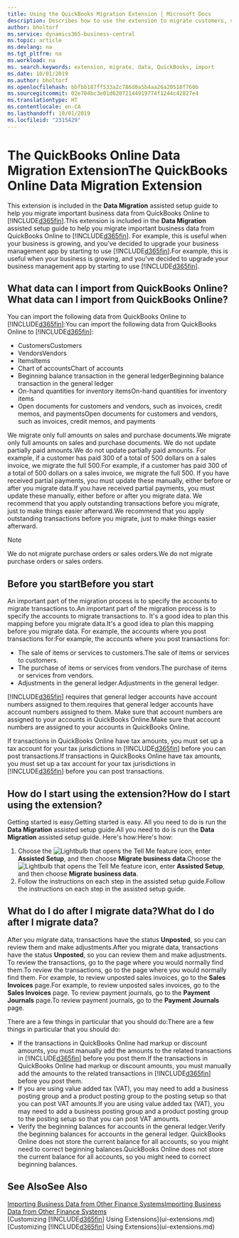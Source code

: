 ```yaml
---
title: Using the QuickBooks Migration Extension | Microsoft Docs
description: Describes how to use the extension to migrate customers, vendors, items, and accounts from QuickBooks Online to Business Central.
author: bholtorf
ms.service: dynamics365-business-central
ms.topic: article
ms.devlang: na
ms.tgt_pltfrm: na
ms.workload: na
ms. search.keywords: extension, migrate, data, QuickBooks, import
ms.date: 10/01/2019
ms.author: bholtorf
ms.openlocfilehash: bbfbb187ff533a2c786d0a5b4aa26a20518f760b
ms.sourcegitcommit: 02e704bc3e01d62072144919774f1244c42827e4
ms.translationtype: HT
ms.contentlocale: en-CA
ms.lasthandoff: 10/01/2019
ms.locfileid: "2315429"
---
```

# <a name="the-quickbooks-online-data-migration-extension"></a><span data-ttu-id="d415f-103">The QuickBooks Online Data Migration Extension</span><span class="sxs-lookup"><span data-stu-id="d415f-103">The QuickBooks Online Data Migration Extension</span></span>
<span data-ttu-id="d415f-104">This extension is included in the **Data Migration** assisted setup guide to help you migrate important business data from QuickBooks Online to [!INCLUDE[d365fin](includes/d365fin_md.md)].</span><span class="sxs-lookup"><span data-stu-id="d415f-104">This extension is included in the **Data Migration** assisted setup guide to help you migrate important business data from QuickBooks Online to [!INCLUDE[d365fin](includes/d365fin_md.md)].</span></span> <span data-ttu-id="d415f-105">For example, this is useful when your business is growing, and you've decided to upgrade your business management app by starting to use [!INCLUDE[d365fin](includes/d365fin_md.md)].</span><span class="sxs-lookup"><span data-stu-id="d415f-105">For example, this is useful when your business is growing, and you've decided to upgrade your business management app by starting to use [!INCLUDE[d365fin](includes/d365fin_md.md)].</span></span>

## <a name="what-data-can-i-import-from-quickbooks-online"></a><span data-ttu-id="d415f-106">What data can I import from QuickBooks Online?</span><span class="sxs-lookup"><span data-stu-id="d415f-106">What data can I import from QuickBooks Online?</span></span>
<span data-ttu-id="d415f-107">You can import the following data from QuickBooks Online to [!INCLUDE[d365fin](includes/d365fin_md.md)]:</span><span class="sxs-lookup"><span data-stu-id="d415f-107">You can import the following data from QuickBooks Online to [!INCLUDE[d365fin](includes/d365fin_md.md)]:</span></span>  

* <span data-ttu-id="d415f-108">Customers</span><span class="sxs-lookup"><span data-stu-id="d415f-108">Customers</span></span>
* <span data-ttu-id="d415f-109">Vendors</span><span class="sxs-lookup"><span data-stu-id="d415f-109">Vendors</span></span>
* <span data-ttu-id="d415f-110">Items</span><span class="sxs-lookup"><span data-stu-id="d415f-110">Items</span></span>
* <span data-ttu-id="d415f-111">Chart of accounts</span><span class="sxs-lookup"><span data-stu-id="d415f-111">Chart of accounts</span></span>
* <span data-ttu-id="d415f-112">Beginning balance transaction in the general ledger</span><span class="sxs-lookup"><span data-stu-id="d415f-112">Beginning balance transaction in the general ledger</span></span>
* <span data-ttu-id="d415f-113">On-hand quantities for inventory items</span><span class="sxs-lookup"><span data-stu-id="d415f-113">On-hand quantities for inventory items</span></span>
* <span data-ttu-id="d415f-114">Open documents for customers and vendors, such as invoices, credit memos, and payments</span><span class="sxs-lookup"><span data-stu-id="d415f-114">Open documents for customers and vendors, such as invoices, credit memos, and payments</span></span>

<span data-ttu-id="d415f-115">We migrate only full amounts on sales and purchase documents.</span><span class="sxs-lookup"><span data-stu-id="d415f-115">We migrate only full amounts on sales and purchase documents.</span></span> <span data-ttu-id="d415f-116">We do not update partially paid amounts.</span><span class="sxs-lookup"><span data-stu-id="d415f-116">We do not update partially paid amounts.</span></span> <span data-ttu-id="d415f-117">For example, if a customer has paid 300 of a total of 500 dollars on a sales invoice, we migrate the full 500.</span><span class="sxs-lookup"><span data-stu-id="d415f-117">For example, if a customer has paid 300 of a total of 500 dollars on a sales invoice, we migrate the full 500.</span></span> <span data-ttu-id="d415f-118">If you have received partial payments, you must update these manually, either before or after you migrate data.</span><span class="sxs-lookup"><span data-stu-id="d415f-118">If you have received partial payments, you must update these manually, either before or after you migrate data.</span></span> <span data-ttu-id="d415f-119">We recommend that you apply outstanding transactions before you migrate, just to make things easier afterward.</span><span class="sxs-lookup"><span data-stu-id="d415f-119">We recommend that you apply outstanding transactions before you migrate, just to make things easier afterward.</span></span>

> [!NOTE]  
>   <span data-ttu-id="d415f-120">We do not migrate purchase orders or sales orders.</span><span class="sxs-lookup"><span data-stu-id="d415f-120">We do not migrate purchase orders or sales orders.</span></span>

## <a name="before-you-start"></a><span data-ttu-id="d415f-121">Before you start</span><span class="sxs-lookup"><span data-stu-id="d415f-121">Before you start</span></span>
<span data-ttu-id="d415f-122">An important part of the migration process is to specify the accounts to migrate transactions to.</span><span class="sxs-lookup"><span data-stu-id="d415f-122">An important part of the migration process is to specify the accounts to migrate transactions to.</span></span> <span data-ttu-id="d415f-123">It's a good idea to plan this mapping before you migrate data.</span><span class="sxs-lookup"><span data-stu-id="d415f-123">It's a good idea to plan this mapping before you migrate data.</span></span> <span data-ttu-id="d415f-124">For example, the accounts where you post transactions for:</span><span class="sxs-lookup"><span data-stu-id="d415f-124">For example, the accounts where you post transactions for:</span></span>  

* <span data-ttu-id="d415f-125">The sale of items or services to customers.</span><span class="sxs-lookup"><span data-stu-id="d415f-125">The sale of items or services to customers.</span></span>
* <span data-ttu-id="d415f-126">The purchase of items or services from vendors.</span><span class="sxs-lookup"><span data-stu-id="d415f-126">The purchase of items or services from vendors.</span></span>  
* <span data-ttu-id="d415f-127">Adjustments in the general ledger.</span><span class="sxs-lookup"><span data-stu-id="d415f-127">Adjustments in the general ledger.</span></span>  

[!INCLUDE[d365fin](includes/d365fin_md.md)] <span data-ttu-id="d415f-128">requires that general ledger accounts have account numbers assigned to them.</span><span class="sxs-lookup"><span data-stu-id="d415f-128">requires that general ledger accounts have account numbers assigned to them.</span></span> <span data-ttu-id="d415f-129">Make sure that account numbers are assigned to your accounts in QuickBooks Online.</span><span class="sxs-lookup"><span data-stu-id="d415f-129">Make sure that account numbers are assigned to your accounts in QuickBooks Online.</span></span>

<span data-ttu-id="d415f-130">If transactions in QuickBooks Online have tax amounts, you must set up a tax account for your tax jurisdictions in [!INCLUDE[d365fin](includes/d365fin_md.md)] before you can post transactions.</span><span class="sxs-lookup"><span data-stu-id="d415f-130">If transactions in QuickBooks Online have tax amounts, you must set up a tax account for your tax jurisdictions in [!INCLUDE[d365fin](includes/d365fin_md.md)] before you can post transactions.</span></span>

## <a name="how-do-i-start-using-the-extension"></a><span data-ttu-id="d415f-131">How do I start using the extension?</span><span class="sxs-lookup"><span data-stu-id="d415f-131">How do I start using the extension?</span></span>
<span data-ttu-id="d415f-132">Getting started is easy.</span><span class="sxs-lookup"><span data-stu-id="d415f-132">Getting started is easy.</span></span> <span data-ttu-id="d415f-133">All you need to do is run the **Data Migration** assisted setup guide.</span><span class="sxs-lookup"><span data-stu-id="d415f-133">All you need to do is run the **Data Migration** assisted setup guide.</span></span> <span data-ttu-id="d415f-134">Here's how:</span><span class="sxs-lookup"><span data-stu-id="d415f-134">Here's how:</span></span>

1. <span data-ttu-id="d415f-135">Choose the ![Lightbulb that opens the Tell Me feature](media/ui-search/search_small.png "Tell me what you want to do") icon, enter **Assisted Setup**, and then choose **Migrate business data**.</span><span class="sxs-lookup"><span data-stu-id="d415f-135">Choose the ![Lightbulb that opens the Tell Me feature](media/ui-search/search_small.png "Tell me what you want to do") icon, enter **Assisted Setup**, and then choose **Migrate business data**.</span></span>
2. <span data-ttu-id="d415f-136">Follow the instructions on each step in the assisted setup guide.</span><span class="sxs-lookup"><span data-stu-id="d415f-136">Follow the instructions on each step in the assisted setup guide.</span></span>

## <a name="what-do-i-do-after-i-migrate-data"></a><span data-ttu-id="d415f-137">What do I do after I migrate data?</span><span class="sxs-lookup"><span data-stu-id="d415f-137">What do I do after I migrate data?</span></span>
<span data-ttu-id="d415f-138">After you migrate data, transactions have the status **Unposted**, so you can review them and make adjustments.</span><span class="sxs-lookup"><span data-stu-id="d415f-138">After you migrate data, transactions have the status **Unposted**, so you can review them and make adjustments.</span></span> <span data-ttu-id="d415f-139">To review the transactions, go to the page where you would normally find them.</span><span class="sxs-lookup"><span data-stu-id="d415f-139">To review the transactions, go to the page where you would normally find them.</span></span> <span data-ttu-id="d415f-140">For example, to review unposted sales invoices, go to the **Sales Invoices** page.</span><span class="sxs-lookup"><span data-stu-id="d415f-140">For example, to review unposted sales invoices, go to the **Sales Invoices** page.</span></span> <span data-ttu-id="d415f-141">To review payment journals, go to the **Payment Journals** page.</span><span class="sxs-lookup"><span data-stu-id="d415f-141">To review payment journals, go to the **Payment Journals** page.</span></span>   

<span data-ttu-id="d415f-142">There are a few things in particular that you should do:</span><span class="sxs-lookup"><span data-stu-id="d415f-142">There are a few things in particular that you should do:</span></span>

* <span data-ttu-id="d415f-143">If the transactions in QuickBooks Online had markup or discount amounts, you must manually add the amounts to the related transactions in [!INCLUDE[d365fin](includes/d365fin_md.md)] before you post them.</span><span class="sxs-lookup"><span data-stu-id="d415f-143">If the transactions in QuickBooks Online had markup or discount amounts, you must manually add the amounts to the related transactions in [!INCLUDE[d365fin](includes/d365fin_md.md)] before you post them.</span></span>
* <span data-ttu-id="d415f-144">If you are using value added tax (VAT), you may need to add a business posting group and a product posting group to the posting setup so that you can post VAT amounts.</span><span class="sxs-lookup"><span data-stu-id="d415f-144">If you are using value added tax (VAT), you may need to add a business posting group and a product posting group to the posting setup so that you can post VAT amounts.</span></span>
* <span data-ttu-id="d415f-145">Verify the beginning balances for accounts in the general ledger.</span><span class="sxs-lookup"><span data-stu-id="d415f-145">Verify the beginning balances for accounts in the general ledger.</span></span> <span data-ttu-id="d415f-146">QuickBooks Online does not store the current balance for all accounts, so you might need to correct beginning balances.</span><span class="sxs-lookup"><span data-stu-id="d415f-146">QuickBooks Online does not store the current balance for all accounts, so you might need to correct beginning balances.</span></span>

## <a name="see-also"></a><span data-ttu-id="d415f-147">See Also</span><span class="sxs-lookup"><span data-stu-id="d415f-147">See Also</span></span>
[<span data-ttu-id="d415f-148">Importing Business Data from Other Finance Systems</span><span class="sxs-lookup"><span data-stu-id="d415f-148">Importing Business Data from Other Finance Systems</span></span>](across-import-data-configuration-packages.md)  
<span data-ttu-id="d415f-149">[Customizing [!INCLUDE[d365fin](includes/d365fin_md.md)] Using Extensions](ui-extensions.md)</span><span class="sxs-lookup"><span data-stu-id="d415f-149">[Customizing [!INCLUDE[d365fin](includes/d365fin_md.md)] Using Extensions](ui-extensions.md)</span></span>  
